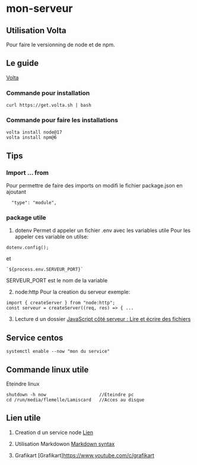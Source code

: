 # mon-serveur
## Utilisation Volta
Pour faire le versionning de node et de npm.
## Le guide
[Volta](https://docs.volta.sh/guide/getting-started)

### Commande pour installation
```
curl https://get.volta.sh | bash
```
### Commande pour faire les installations
```
volta install node@17
volta install npm@6
```

## Tips
### Import ... from

Pour permettre de faire des imports on modifi le fichier package.json en ajoutant
```
  "type": "module",
```
### package utile
1. dotenv
Permet d appeler un fichier .env avec les variables utile
Pour les appeler ces variable on utilse:
```
dotenv.config();
```
et 
```
`${process.env.SERVEUR_PORT}`
```
SERVEUR_PORT est le nom de la variable

2. node:http
Pour la creation du serveur
exemple:
```
import { createServer } from "node:http";
const serveur = createServer((req, res) => { ...
```

3. Lecture d un dossier
[JavaScript côté serveur : Lire et écrire des fichiers](https://www.youtube.com/watch?v=cT6b6_XzFmI&t=1134s)

## Service centos
```
systemctl enable --now "mon du service"
```
## Commande linux utile

Eteindre linux
```
shutdown -h now                    //Eteindre pc
cd /run/media/flemelle/Lamiscard   //Acces au disque
```
## Lien utile

1. Creation d un service node
[Lien](https://nodesource.com/blog/running-your-node-js-app-with-systemd-part-1/)

2. Utilisation Markdowon
[Markdown syntax](https://www.markdownguide.org/basic-syntax/)

3. Grafikart
[Grafikart]https://www.youtube.com/c/grafikart
